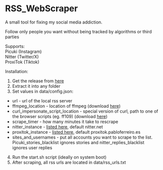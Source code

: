 # RSS_WebScraper
A small tool for fixing my social media addiction.

Follow only people you want without being tracked by algorithms or third parties

Supports:\
Picuki (Instagram)\
Nitter (Twitter/X)\
ProxiTok (Tiktok)

Installation:
1. Get the release from [here](https://github.com/dlabaja/RSS_WebScraper/releases/tag/1.0)
2. Extract it into any folder
3. Set values in data/config.json:
- url - url of the local rss server
- ffmpeg_location - location of ffmpeg (download [here](https://ffmpeg.org/))
- curl_impersonate_script_location - special version of curl, path to one of the browser scripts (eg. ff109) (download [here](https://github.com/lwthiker/curl-impersonate))
- scrape_timer - how many minutes it take to rescrape
- nitter_instance - [listed here](https://github.com/zedeus/nitter/wiki/Instances), default nitter.net
- proxitok_instance - [listed here](https://github.com/pablouser1/ProxiTok/wiki/Public-instances), default proxitok.pabloferreiro.es
- sites_and_usernames - put all accounts you want to scrape to the list. Picuki_stories_blacklist ignores stories and nitter_replies_blacklist ignores user replies
4. Run the start.sh script (ideally on system boot)
5. After scraping, all rss urls are located in data/rss_urls.txt
